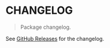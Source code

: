 # CHANGELOG

> Package changelog.

See [GitHub Releases](https://github.com/stdlib-js/math-base-special-lucas/releases) for the changelog.